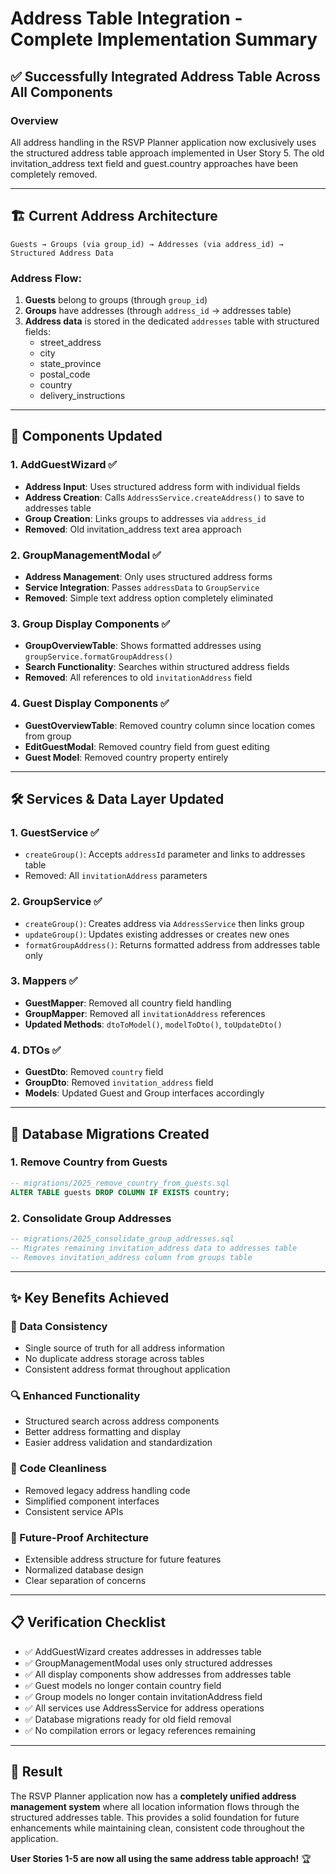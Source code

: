 # Address Table Integration - Complete Implementation Summary

## ✅ Successfully Integrated Address Table Across All Components

### **Overview**
All address handling in the RSVP Planner application now exclusively uses the structured address table approach implemented in User Story 5. The old invitation_address text field and guest.country approaches have been completely removed.

---

## **🏗️ Current Address Architecture**

```
Guests → Groups (via group_id) → Addresses (via address_id) → Structured Address Data
```

### **Address Flow:**
1. **Guests** belong to groups (through `group_id`)
2. **Groups** have addresses (through `address_id` → addresses table)
3. **Address data** is stored in the dedicated `addresses` table with structured fields:
   - street_address
   - city
   - state_province
   - postal_code
   - country
   - delivery_instructions

---

## **🔧 Components Updated**

### **1. AddGuestWizard** ✅
- **Address Input**: Uses structured address form with individual fields
- **Address Creation**: Calls `AddressService.createAddress()` to save to addresses table
- **Group Creation**: Links groups to addresses via `address_id`
- **Removed**: Old invitation_address text area approach

### **2. GroupManagementModal** ✅
- **Address Management**: Only uses structured address forms
- **Service Integration**: Passes `addressData` to `GroupService`
- **Removed**: Simple text address option completely eliminated

### **3. Group Display Components** ✅
- **GroupOverviewTable**: Shows formatted addresses using `groupService.formatGroupAddress()`
- **Search Functionality**: Searches within structured address fields
- **Removed**: All references to old `invitationAddress` field

### **4. Guest Display Components** ✅
- **GuestOverviewTable**: Removed country column since location comes from group
- **EditGuestModal**: Removed country field from guest editing
- **Guest Model**: Removed country property entirely

---

## **🛠️ Services & Data Layer Updated**

### **1. GuestService** ✅
- `createGroup()`: Accepts `addressId` parameter and links to addresses table
- Removed: All `invitationAddress` parameters

### **2. GroupService** ✅
- `createGroup()`: Creates address via `AddressService` then links group
- `updateGroup()`: Updates existing addresses or creates new ones
- `formatGroupAddress()`: Returns formatted address from addresses table only

### **3. Mappers** ✅
- **GuestMapper**: Removed all country field handling
- **GroupMapper**: Removed all `invitationAddress` references
- **Updated Methods**: `dtoToModel()`, `modelToDto()`, `toUpdateDto()`

### **4. DTOs** ✅
- **GuestDto**: Removed `country` field
- **GroupDto**: Removed `invitation_address` field
- **Models**: Updated Guest and Group interfaces accordingly

---

## **💾 Database Migrations Created**

### **1. Remove Country from Guests**
```sql
-- migrations/2025_remove_country_from_guests.sql
ALTER TABLE guests DROP COLUMN IF EXISTS country;
```

### **2. Consolidate Group Addresses**
```sql
-- migrations/2025_consolidate_group_addresses.sql
-- Migrates remaining invitation_address data to addresses table
-- Removes invitation_address column from groups table
```

---

## **✨ Key Benefits Achieved**

### **🎯 Data Consistency**
- Single source of truth for all address information
- No duplicate address storage across tables
- Consistent address format throughout application

### **🔍 Enhanced Functionality**
- Structured search across address components
- Better address formatting and display
- Easier address validation and standardization

### **🧹 Code Cleanliness**
- Removed legacy address handling code
- Simplified component interfaces
- Consistent service APIs

### **🚀 Future-Proof Architecture**
- Extensible address structure for future features
- Normalized database design
- Clear separation of concerns

---

## **📋 Verification Checklist**

- ✅ AddGuestWizard creates addresses in addresses table
- ✅ GroupManagementModal uses only structured addresses  
- ✅ All display components show addresses from addresses table
- ✅ Guest models no longer contain country field
- ✅ Group models no longer contain invitationAddress field
- ✅ All services use AddressService for address operations
- ✅ Database migrations ready for old field removal
- ✅ No compilation errors or legacy references remaining

---

## **🎉 Result**

The RSVP Planner application now has a **completely unified address management system** where all location information flows through the structured addresses table. This provides a solid foundation for future enhancements while maintaining clean, consistent code throughout the application.

**User Stories 1-5 are now all using the same address table approach!** 🏆